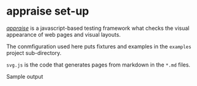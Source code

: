 # appraise set-up

[*appraise*](https://github.com/AppraiseQA/appraise) is a javascript-based testing framework what checks the visual
appearance of web pages and visual layouts.

The conmfiguration used here puts fixtures and examples in the `examples` project sub-directory.

`svg.js` is the code that generates pages from markdown in the `*.md` files.

Sample output 